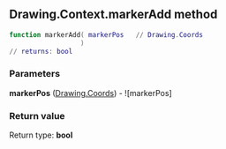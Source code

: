 ## Drawing.Context.markerAdd method


```lua
function markerAdd( markerPos   // Drawing.Coords
                  )
// returns: bool
```


### Parameters

**markerPos** ([Drawing.Coords](../../Drawing/Coords.md)) - ![markerPos]

### Return value

Return type: **bool**


